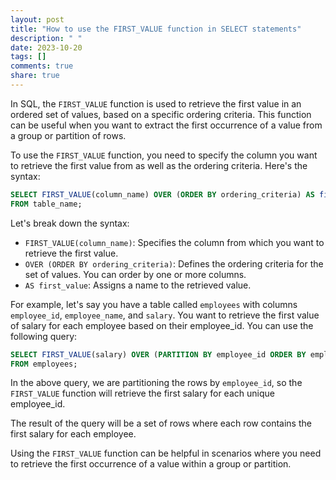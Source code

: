 ```yaml
---
layout: post
title: "How to use the FIRST_VALUE function in SELECT statements"
description: " "
date: 2023-10-20
tags: []
comments: true
share: true
---
```


In SQL, the `FIRST_VALUE` function is used to retrieve the first value in an ordered set of values, based on a specific ordering criteria. This function can be useful when you want to extract the first occurrence of a value from a group or partition of rows.

To use the `FIRST_VALUE` function, you need to specify the column you want to retrieve the first value from as well as the ordering criteria. Here's the syntax:

```sql
SELECT FIRST_VALUE(column_name) OVER (ORDER BY ordering_criteria) AS first_value
FROM table_name;
```

Let's break down the syntax:

- `FIRST_VALUE(column_name)`: Specifies the column from which you want to retrieve the first value.
- `OVER (ORDER BY ordering_criteria)`: Defines the ordering criteria for the set of values. You can order by one or more columns.
- `AS first_value`: Assigns a name to the retrieved value.

For example, let's say you have a table called `employees` with columns `employee_id`, `employee_name`, and `salary`. You want to retrieve the first value of salary for each employee based on their employee_id. You can use the following query:

```sql
SELECT FIRST_VALUE(salary) OVER (PARTITION BY employee_id ORDER BY employee_id) AS first_salary
FROM employees;
```

In the above query, we are partitioning the rows by `employee_id`, so the `FIRST_VALUE` function will retrieve the first salary for each unique employee_id.

The result of the query will be a set of rows where each row contains the first salary for each employee.

Using the `FIRST_VALUE` function can be helpful in scenarios where you need to retrieve the first occurrence of a value within a group or partition.